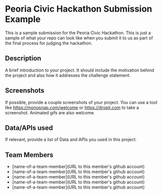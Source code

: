 # Peoria Civic Hackathon Submission Example

This is a sample submission for the Peoria Civic Hackathon. This is just a sample of what your repo can look like when you submit it
to us as part of the final process for judging the hackathon.

## Description

A brief introduction to your project. It should include the motivation behind the project and also how it addresses the challenge statement.

## Screenshots

If possible, provide a couple screenshots of your project. You can use a tool like https://monosnap.com/welcome or https://droplr.com to take a screenshot. Animated gifs are also welcome.

## Data/APIs used

If relevant, provide a list of Data and APIs you used in this project.

## Team Members

+ [name-of-a-team-member](URL to this member's github account)
+ [name-of-a-team-member](URL to this member's github account)
+ [name-of-a-team-member](URL to this member's github account)
+ [name-of-a-team-member](URL to this member's github account)
+ [name-of-a-team-member](URL to this member's github account)
